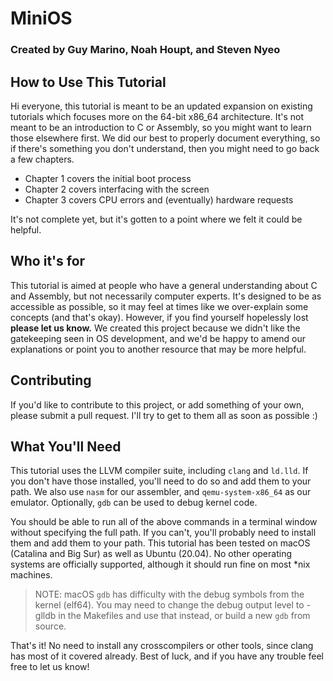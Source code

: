 # MiniOS

### Created by Guy Marino, Noah Houpt, and Steven Nyeo

## How to Use This Tutorial

Hi everyone, this tutorial is meant to be an updated expansion on existing tutorials
which focuses more on the 64-bit x86_64 architecture. It's not meant to be an introduction
to C or Assembly, so you might want to learn those elsewhere first. We did our best to
properly document everything, so if there's something you don't understand, then you
might need to go back a few chapters.

* Chapter 1 covers the initial boot process
* Chapter 2 covers interfacing with the screen
* Chapter 3 covers CPU errors and (eventually) hardware requests

It's not complete yet, but it's gotten to a point where we felt it could be helpful.

## Who it's for

This tutorial is aimed at people who have a general understanding about C and Assembly,
but not necessarily computer experts. It's designed to be as accessible as possible, so
it may feel at times like we over-explain some concepts (and that's okay). However, if
you find yourself hopelessly lost **please let us know.** We created this project because
we didn't like the gatekeeping seen in OS development, and we'd be happy to amend our
explanations or point you to another resource that may be more helpful.

## Contributing

If you'd like to contribute to this project, or add something of your own, please submit
a pull request. I'll try to get to them all as soon as possible :)

## What You'll Need

This tutorial uses the LLVM compiler suite, including `clang` and `ld.lld`. If you don't
have those installed, you'll need to do so and add them to your path. We also use `nasm`
for our assembler, and `qemu-system-x86_64` as our emulator. Optionally, `gdb` can be used
to debug kernel code.

You should be able to run all of the above commands in a terminal window without specifying
the full path. If you can't, you'll probably need to install them and add them to your path.
This tutorial has been tested on macOS (Catalina and Big Sur) as well as Ubuntu (20.04).
No other operating systems are officially supported, although it should run fine on most \*nix
machines.

> NOTE: macOS `gdb` has difficulty with the debug symbols from the kernel (elf64). You may need to change
  the debug output level to -glldb in the Makefiles and use that instead, or build a new `gdb` from source.

That's it! No need to install any crosscompilers or other tools, since clang has most of it
covered already. Best of luck, and if you have any trouble feel free to let us know!
